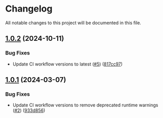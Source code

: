 # Changelog

All notable changes to this project will be documented in this file.

## [1.0.2](https://github.com/terraform-aws-modules/terraform-aws-network-firewall/compare/v1.0.1...v1.0.2) (2024-10-11)


### Bug Fixes

* Update CI workflow versions to latest ([#5](https://github.com/terraform-aws-modules/terraform-aws-network-firewall/issues/5)) ([817cc97](https://github.com/terraform-aws-modules/terraform-aws-network-firewall/commit/817cc977a01a522dda0d2fa6158e7dcb7813dced))

## [1.0.1](https://github.com/terraform-aws-modules/terraform-aws-network-firewall/compare/v1.0.0...v1.0.1) (2024-03-07)


### Bug Fixes

* Update CI workflow versions to remove deprecated runtime warnings ([#2](https://github.com/terraform-aws-modules/terraform-aws-network-firewall/issues/2)) ([933d856](https://github.com/terraform-aws-modules/terraform-aws-network-firewall/commit/933d856f54fb6da2c4c3d0f940c93c5aac725de8))
